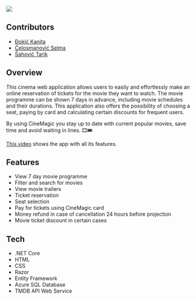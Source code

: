 ![](images/logo_normalno_vol2.png)

## Contributors 
- [Đokić Kanita](https://github.com/kdokic1 "Github")
- [Ćelosmanović Selma](https://github.com/scelosmano1 "Github")
- [Šahović Tarik](https://github.com/tsahovic1 "Github")

## Overview

This cinema web application allows users to easily and effortlessly make an online reservation of tickets for the movie they want to watch. The movie programme can be shown 7 days in advance, including movie schedules and their durations. This application also offers the possibility of choosing a seat, paying by card and calculating certain discounts for frequent users. 

By using CineMagic you stay up to date with current popular movies, save time and avoid waiting in lines. 🎞️🎟️

[This video](https://drive.google.com/file/d/1eDYLvyWgexlPym0c-__venboOx6y3IuL/view?usp=sharing) shows the app with all its features. 

## Features

- View 7 day movie programme
- Filter and search for movies
- View movie trailers
- Ticket reservation
-	Seat selection
-	Pay for tickets using CineMagic card
-	Money refund in case of cancellation 24 hours before projection
-	Movie ticket discount in certain cases

## Tech
* .NET Core
* HTML
* CSS
* Razor 
* Entity Framework
* Azure SQL Database
* TMDB API Web Service
